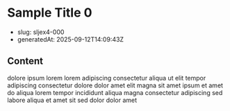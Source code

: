 # Sample Title 0

- slug: sljex4-000
- generatedAt: 2025-09-12T14:09:43Z

## Content
dolore ipsum lorem lorem adipiscing consectetur aliqua ut elit tempor adipiscing consectetur dolore dolor amet elit magna sit amet ipsum et amet do aliqua lorem tempor incididunt aliqua magna consectetur adipiscing sed labore aliqua et amet sit sed dolor dolor amet
